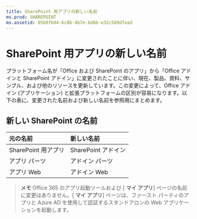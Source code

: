 ```yaml
---
title: SharePoint 用アプリの新しい名前
ms.prod: SHAREPOINT
ms.assetid: 05b07b04-6c8b-4b7e-bd86-e32c589dfead
---
```



# SharePoint 用アプリの新しい名前

プラットフォーム名が「Office および SharePoint のアプリ」から「Office アドインと SharePoint アドイン」に変更されたことに伴い、現在、製品、資料、サンプル、および他のリソースを更新しています。この変更によって、Office アドイン (アプリケーション) と拡張プラットフォームの区別が容易になります。以下の表に、変更された名前および新しい名前を参照用にまとめます。
  
    
    


## 新しい SharePoint の名前
<a name="bk_newname"> </a>



|**元の名前**|**新しい名前**|
|:-----|:-----|
|SharePoint 用アプリ  <br/> |SharePoint アドイン  <br/> |
|アプリ パーツ  <br/> |アドイン パーツ  <br/> |
|アプリ Web  <br/> |アドイン Web  <br/> |
   

> **メモ**
> Office 365 のアプリ起動ツールおよび [ **マイ アプリ**] ページの名前に変更はありません。[ **マイ アプリ**] ページは、ファースト パーティのアプリと Azure AD を使用して認証するスタンドアロンの Web アプリケーションを起動します。 
  
    
    


